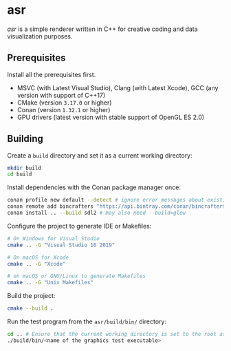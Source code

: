 asr
===

*asr* is a simple renderer written in C++ for creative coding and data visualization purposes.

## Prerequisites

Install all the prerequisites first.

* MSVC (with Latest Visual Studio), Clang (with Latest Xcode), GCC (any version with support of C++17)
* CMake (version `3.17.0` or higher)
* Conan (version `1.32.1` or higher)
* GPU drivers (latest version with stable support of OpenGL ES 2.0)

## Building

Create a `build` directory and set it as a current working directory:

```bash
mkdir build
cd build
```

Install dependencies with the Conan package manager once:

```bash
conan profile new default --detect # ignore error messages about existing profiles
conan remote add bincrafters "https://api.bintray.com/conan/bincrafters/public-conan"
conan install .. --build sdl2 # may also need --build=glew
```

Configure the project to generate IDE or Makefiles:

```bash
# On Windows for Visual Studio
cmake .. -G "Visual Studio 16 2019"

# On macOS for Xcode
cmake .. -G "Xcode"

# on macOS or GNU/Linux to generate Makefiles
cmake .. -G "Unix Makefiles"
```

Build the project:

```bash
cmake --build .
```

Run the test program from the `asr/build/bin/` directory:

```bash
cd .. # Ensure that the current working directory is set to the root asr folder.
./build/bin/<name of the graphics test executable>
```
